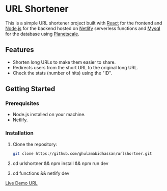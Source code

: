 
# URL Shortener

This is a simple URL shortener project built with [React](https://reactjs.org/) for the frontend and [Node.js](https://nodejs.org/) for the backend hosted on [Netlify](https://www.netlify.com/) serverless functions and [Mysql](https://www.mysql.com/) for the database using [Planetscale](https://planetscale.com/).

## Features

- Shorten long URLs to make them easier to share.
- Redirects users from the short URL to the original long URL.
- Check the stats (number of hits) using the "ID". 

## Getting Started

### Prerequisites

- Node.js installed on your machine.
- Netlify.

### Installation

1. Clone the repository:

   ```bash
   git clone https://github.com/ghulamabidhassan/urlshortner.git

2. cd urlshortner && npm install && npm run dev
3. cd functions && netlify dev

[Live Demo URL](https://urlshortner.abidhassan.dev/)






